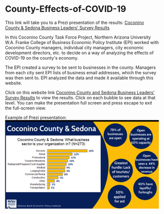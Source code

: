 # County-Effects-of-COVID-19

This link will take you to a Prezi presentation of the results: [Coconino County & Sedona Business Leaders' Survey Results](https://dianess.github.io/County-Effects-of-COVID/)

In this Coconino County Task Force Project, Northern Arizona University W.A. Franke College of Business Economic Policy Institute (EPI) worked with Coconino County managers, individual city managers, city economic development directors, etc. to decide on a way of analyzing the effects of COVID-19 on the county's economy.

The EPI created a survey to be sent to businesses in the county. Managers from each city sent EPI lists of business email addresses, which the survey was then sent to. EPI analyzed the data and made it available through this website.

Click on this website link [Coconino County and Sedona Business Leaders' Survey Results](https://dianess.github.io/County-Effects-of-COVID/) to view the results. Click on each bubble to see data at that level. You can make the presentation full screen and press escape to exit the full-screen view.

Example of Prezi presentation: <img src="/Coconino_County_Overview3.png" alt="County Overview Pulse 3">
